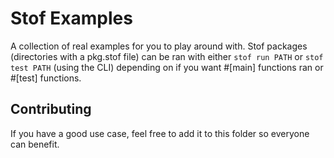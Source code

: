 # Stof Examples
A collection of real examples for you to play around with. Stof packages (directories with a pkg.stof file) can be ran with either `stof run PATH` or `stof test PATH` (using the CLI) depending on if you want #[main] functions ran or #[test] functions.

## Contributing
If you have a good use case, feel free to add it to this folder so everyone can benefit.

